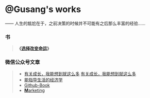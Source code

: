 # @Gusang's works

—— 人生的尴尬在于，之前决策的时候并不可能有之后那么丰富的经验……

### 书

> **《[选择改变命运](/fate/)》** 

### 微信公众号文章

> * [有关成长，我能想到就这么多](https://mp.weixin.qq.com/s/PxL3WxmYhTj6CH1Hyyzp2A)       [有关成长，我能想到就这么多](/article/grow.md)
> * [能指导生活的经济学](/article/经济学.md)
> * [Github-Book](/article/gitbook.md)
> * [**M**arketing](/marketing/marketing.md)
